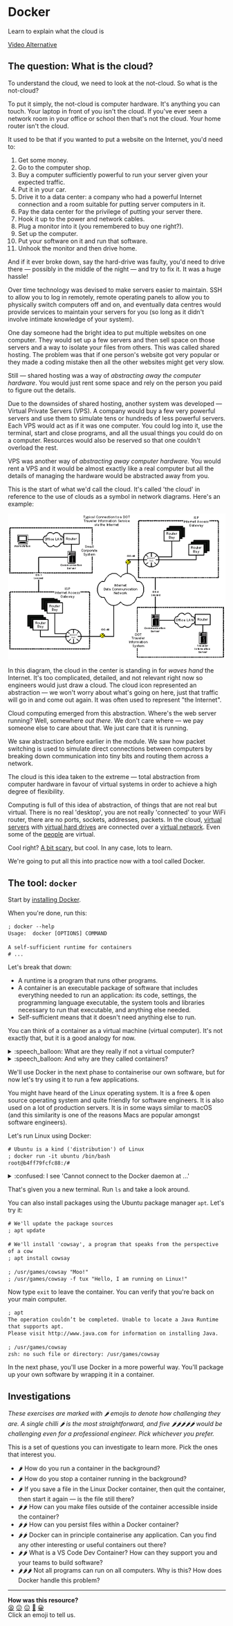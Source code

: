 # Docker

Learn to explain what the cloud is

[Video Alternative](https://www.youtube.com/watch?v=Ivym1ZaBxfI&t=1492s)

## The question: What is the cloud?

To understand the cloud, we need to look at the not-cloud. So what is the
not-cloud?

To put it simply, the not-cloud is computer hardware. It's anything you can
touch. Your laptop in front of you isn't the cloud. If you've ever seen a
network room in your office or school then that's not the cloud. Your home
router isn't the cloud.

It used to be that if you wanted to put a website on the Internet, you'd need
to:

1. Get some money.
2. Go to the computer shop.
3. Buy a computer sufficiently powerful to run your server given your expected
   traffic.
4. Put it in your car.
5. Drive it to a data center: a company who had a powerful Internet connection
   and a room suitable for putting server computers in it.
6. Pay the data center for the privilege of putting your server there.
7. Hook it up to the power and network cables.
8. Plug a monitor into it (you remembered to buy one right?).
9. Set up the computer.
10. Put your software on it and run that software.
11. Unhook the monitor and then drive home.

And if it ever broke down, say the hard-drive was faulty, you'd need to drive
there — possibly in the middle of the night — and try to fix it. It was a huge
hassle!

Over time technology was devised to make servers easier to maintain. SSH to
allow you to log in remotely, remote operating panels to allow you to physically
switch computers off and on, and eventually data centres would provide services
to maintain your servers for you (so long as it didn't involve intimate
knowledge of your system).

One day someone had the bright idea to put multiple websites on one computer.
They would set up a few servers and then sell space on those servers and a way
to isolate your files from others. This was called shared hosting. The problem
was that if one person's website got very popular or they made a coding mistake
then all the other websites might get very slow.

Still — shared hosting was a way of _abstracting away the computer hardware_.
You would just rent some space and rely on the person you paid to figure out the
details.

Due to the downsides of shared hosting, another system was developed — Virtual
Private Servers (VPS). A company would buy a few very powerful servers and use
them to simulate tens or hundreds of less powerful servers. Each VPS would act
as if it was one computer. You could log into it, use the terminal, start and
close programs, and all the usual things you could do on a computer. Resources
would also be reserved so that one couldn't overload the rest.

VPS was another way of _abstracting away computer hardware_. You would rent a
VPS and it would be almost exactly like a real computer but all the details of
managing the hardware would be abstracted away from you.

This is the start of what we'd call the cloud. It's called 'the cloud' in
reference to the use of clouds as a symbol in network diagrams. Here's an
example:

![Network diagram including a fluffy cloud icon](../resources/cloud-example.gif)

In this diagram, the cloud in the center is standing in for _waves hand_ the
Internet. It's too complicated, detailed, and not relevant right now so
engineers would just draw a cloud. The cloud icon represented an abstraction —
we won't worry about what's going on here, just that traffic will go in and come
out again. It was often used to represent "the Internet".

Cloud computing emerged from this abstraction. Where's the web server running?
Well, somewhere _out there_. We don't care where — we pay someone else to care
about that. We just care that it is running.

We saw abstraction before earlier in the module. We saw how packet switching is
used to simulate direct connections between computers by breaking down
communication into tiny bits and routing them across a network. 

The cloud is this idea taken to the extreme — total abstraction from computer
hardware in favour of virtual systems in order to achieve a high degree of
flexibility.

Computing is full of this idea of abstraction, of things that are not real but
virtual. There is no real 'desktop', you are not really 'connected' to your WiFi
router, there are no ports, sockets, addresses, packets. In the cloud, [virtual
servers](https://aws.amazon.com/ec2/) with [virtual hard
drives](https://docs.aws.amazon.com/AWSEC2/latest/UserGuide/AmazonEBS.html) are
connected over a [virtual network](https://aws.amazon.com/vpc/). Even some of
the [people](https://aws.amazon.com/lex/) are virtual.

Cool right? [A bit scary,](https://www.youtube.com/watch?v=-k6rhm17j4A) but
cool. In any case, lots to learn.

We're going to put all this into practice now with a tool called Docker.

## The tool: `docker`

Start by [installing Docker](https://www.docker.com).

When you're done, run this:

```shell
; docker --help
Usage:  docker [OPTIONS] COMMAND

A self-sufficient runtime for containers
# ...
```

Let's break that down:

* A runtime is a program that runs other programs.
* A container is an executable package of software that includes everything
  needed to run an application: its code, settings, the programming language
  executable, the system tools and libraries necessary to run that executable,
  and anything else needed.
* Self-sufficient means that it doesn't need anything else to run.

You can think of a container as a virtual machine (virtual computer). It's not
exactly that, but it is a good analogy for now.

<details>
  <summary>:speech_balloon: What are they really if not a virtual computer?</summary>

  ---

  A container isn't actually a virtual computer, it's more of a virtual
  environment that we can run programs in. This might seem like a subtle
  difference, and it is.

  The difference is that a virtual computer — sometimes called virtualisation —
  involves simulating the hardware of a computer. Docker doesn't do that.
  Instead, Docker uses the hardware of the computer it is on but packages up all
  of the environment that each program needs and runs it just like it was one
  single program.

  This _is_ a fairly subtle distinction so don't worry about it too much.

  ---

</details>

<details>
  <summary>:speech_balloon: And why are they called containers?</summary>

  ---

  They are called containers in an analogy to a shipping container. Shipping
  containers are a standardised way of shipping goods. They are the same size,
  shape, and have the same fittings. This means that the international shipping
  system can broadly ignore what's inside and treat them all in the same way.

  This is what containerised software is designed to achieve. You can take your
  software, package it up in a standardised way, and then send it to your cloud
  host. That host can totally ignore the specifics of your software and treat it
  in the same way as any other containerised software.

  ---

</details>

We'll use Docker in the next phase to containerise our own software, but for now
let's try using it to run a few applications.

You might have heard of the Linux operating system. It is a free & open source
operating system and quite friendly for software engineers. It is also used on a
lot of production servers. It is in some ways similar to macOS (and this
similarity is one of the reasons Macs are popular amongst software engineers).

Let's run Linux using Docker:

```shell
# Ubuntu is a kind ('distribution') of Linux
; docker run -it ubuntu /bin/bash
root@b4ff79fcfc88:/#
```

<details>
  <summary>:confused: I see 'Cannot connect to the Docker daemon at ...'</summary>

  ---

  You'll need to start Docker and keep it running for as long as you're using it.
  It should be in your Applications folder.

  If you keep running into trouble, contact your coach.

  ---

</details>

That's given you a new terminal. Run `ls` and take a look around.

You can also install packages using the Ubuntu package manager `apt`. Let's try
it:

```shell
# We'll update the package sources
; apt update

# We'll install 'cowsay', a program that speaks from the perspective of a cow
; apt install cowsay

; /usr/games/cowsay "Moo!"
; /usr/games/cowsay -f tux "Hello, I am running on Linux!"
```

Now type `exit` to leave the container. You can verify that you're back on your
main computer.

```shell
; apt
The operation couldn’t be completed. Unable to locate a Java Runtime that supports apt.
Please visit http://www.java.com for information on installing Java.

; /usr/games/cowsay
zsh: no such file or directory: /usr/games/cowsay
```

In the next phase, you'll use Docker in a more powerful way. You'll package up
your own software by wrapping it in a container.

## Investigations

_These exercises are marked with :hot_pepper: emojis to denote how challenging
they are. A single chilli :hot_pepper: is the most straightforward, and five
:hot_pepper::hot_pepper::hot_pepper::hot_pepper::hot_pepper: would be
challenging even for a professional engineer. Pick whichever you prefer._

This is a set of questions you can investigate to learn more. Pick the ones that
interest you.

* :hot_pepper: How do you run a container in the background?
* :hot_pepper: How do you stop a container running in the background?
* :hot_pepper: If you save a file in the Linux Docker container, then quit the
  container, then start it again — is the file still there?
* :hot_pepper::hot_pepper: How can you make files outside of the container
  accessible inside the container?
* :hot_pepper::hot_pepper: How can you persist files within a Docker container?
* :hot_pepper::hot_pepper: Docker can in principle containerise any application.
  Can you find any other interesting or useful containers out there?
* :hot_pepper::hot_pepper: What is a VS Code Dev Container? How can they support
  you and your teams to build software?
* :hot_pepper::hot_pepper::hot_pepper: Not all programs can run on all
  computers. Why is this? How does Docker handle this problem?

<!-- OMITTED -->


<!-- BEGIN GENERATED SECTION DO NOT EDIT -->

---

**How was this resource?**  
[😫](https://airtable.com/shrUJ3t7KLMqVRFKR?prefill_Repository=makersacademy%2Fcloud-deployment&prefill_File=01_internet%2F07_docker_bite.md&prefill_Sentiment=😫) [😕](https://airtable.com/shrUJ3t7KLMqVRFKR?prefill_Repository=makersacademy%2Fcloud-deployment&prefill_File=01_internet%2F07_docker_bite.md&prefill_Sentiment=😕) [😐](https://airtable.com/shrUJ3t7KLMqVRFKR?prefill_Repository=makersacademy%2Fcloud-deployment&prefill_File=01_internet%2F07_docker_bite.md&prefill_Sentiment=😐) [🙂](https://airtable.com/shrUJ3t7KLMqVRFKR?prefill_Repository=makersacademy%2Fcloud-deployment&prefill_File=01_internet%2F07_docker_bite.md&prefill_Sentiment=🙂) [😀](https://airtable.com/shrUJ3t7KLMqVRFKR?prefill_Repository=makersacademy%2Fcloud-deployment&prefill_File=01_internet%2F07_docker_bite.md&prefill_Sentiment=😀)  
Click an emoji to tell us.

<!-- END GENERATED SECTION DO NOT EDIT -->
